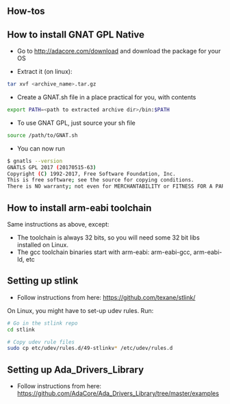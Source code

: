 How-tos
-------

## How to install GNAT GPL Native

- Go to http://adacore.com/download and download the package for your OS

- Extract it (on linux):

~~~sh
tar xvf <archive_name>.tar.gz
~~~

- Create a GNAT.sh file in a place practical for you, with contents

~~~sh
export PATH=<path to extracted archive dir>/bin:$PATH
~~~

- To use GNAT GPL, just source your sh file

~~~sh
source /path/to/GNAT.sh
~~~

- You can now run

~~~sh
$ gnatls --version
GNATLS GPL 2017 (20170515-63)
Copyright (C) 1992-2017, Free Software Foundation, Inc.
This is free software; see the source for copying conditions.
There is NO warranty; not even for MERCHANTABILITY or FITNESS FOR A PARTICULAR PURPOSE.
~~~

## How to install arm-eabi toolchain

Same instructions as above, except:

- The toolchain is always 32 bits, so you will need some 32 bit libs installed
  on Linux.
- The gcc toolchain binaries start with arm-eabi: arm-eabi-gcc, arm-eabi-ld, etc

## Setting up stlink

- Follow instructions from here: https://github.com/texane/stlink/

On Linux, you might have to set-up udev rules. Run:

~~~sh
# Go in the stlink repo
cd stlink

# Copy udev rule files 
sudo cp etc/udev/rules.d/49-stlinkv* /etc/udev/rules.d
~~~

## Setting up Ada_Drivers_Library

- Follow instructions from here: https://github.com/AdaCore/Ada_Drivers_Library/tree/master/examples
